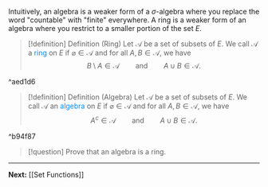 Intuitively, an algebra is a weaker form of a $\sigma$-algebra where you replace the word "countable" with "finite" everywhere. A ring is a weaker form of an algebra where you restrict to a smaller portion of the set $E$.

>[!definition] Definition (Ring)
>Let $\mathcal{A}$ be a set of subsets of $E$. We call $\mathcal{A}$ a <span style="color:#0088ff">ring</span> on $E$ if $\varnothing\in\mathcal{A}$ and for all $A,B\in\mathcal{A}$, we have
>$$B\setminus A\in\mathcal{A}\qquad\text{and}\qquad A\cup B\in\mathcal{A}.$$

^aed1d6

>[!definition] Definition (Algebra)
>Let $\mathcal{A}$ be a set of subsets of $E$. We call $\mathcal{A}$ an <span style="color:#0088ff">algebra</span> on $E$ if $\varnothing\in\mathcal{A}$ and for all $A,B\in\mathcal{A}$, we have
>$$A^c\in\mathcal{A}\qquad\text{and}\qquad A\cup B\in\mathcal{A}.$$

^b94f87

>[!question]
>Prove that an algebra is a ring.

---

**Next:** [[Set Functions]]

